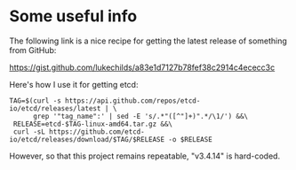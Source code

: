 # Some useful info

The following link is a nice recipe for getting the latest release of something from GitHub:

https://gist.github.com/lukechilds/a83e1d7127b78fef38c2914c4ececc3c

Here's how I use it for getting etcd:

```
TAG=$(curl -s https://api.github.com/repos/etcd-io/etcd/releases/latest | \
      grep '"tag_name":' | sed -E 's/.*"([^"]+)".*/\1/') &&\
 RELEASE=etcd-$TAG-linux-amd64.tar.gz &&\
 curl -sL https://github.com/etcd-io/etcd/releases/download/$TAG/$RELEASE -o $RELEASE
```

However, so that this project remains repeatable, "v3.4.14" is hard-coded.
